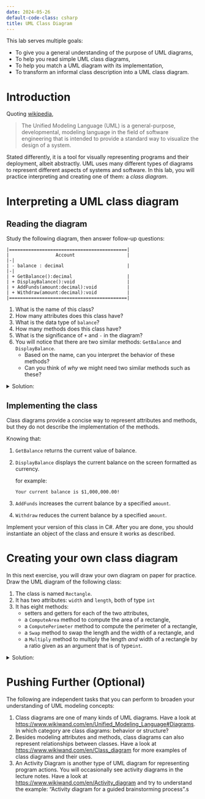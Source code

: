 ```yaml
---
date: 2024-05-26
default-code-class: csharp
title: UML Class Diagram
---
```


This lab serves multiple goals:

- To give you a general understanding of the purpose of UML diagrams,
- To help you read simple UML class diagrams,
- To help you match a UML diagram with its implementation,
- To transform an informal class description into a UML class diagram.

# Introduction

Quoting
[wikipedia](https://www.wikiwand.com/en/Unified_Modeling_Language),

> The Unified Modeling Language (UML) is a general-purpose,
> developmental, modeling language in the field of software engineering
> that is intended to provide a standard way to visualize the design of
> a system.

Stated differently, it is a tool for visually representing programs and
their deployment, albeit abstractly. UML uses many different types of
diagrams to represent different aspects of systems and software. In this
lab, you will practice interpreting and creating one of them: a *class
diagram*.

# Interpreting a UML class diagram

## Reading the diagram

Study the following diagram, then answer follow-up questions:

``` text
|===========================================|
|                 Account                   |
|-|
| - balance : decimal                       |
|-|
| + GetBalance():decimal                    |
| + DisplayBalance():void                   |
| + AddFunds(amount:decimal):void           |
| + Withdraw(amount:decimal):void           |
|===========================================|
```

1.  What is the name of this class?
2.  How many attributes does this class have?
3.  What is the data type of `balance`?
4.  How many methods does this class have?
5.  What is the significance of `+` and `-` in the diagram?
6.  You will notice that there are two similar methods: `GetBalance` and
    `DisplayBalance`.
    - Based on the name, can you interpret the behavior of these
      methods?
    - Can you think of *why* we might need two similar methods such as
      these?

<details>
<summary>
Solution:
</summary>

- The name of the class is “Account”.
- This class has only one attribute, called `balance` and of type
  `decimal`.
- This class has 4 methods.
- The symbol `+` is used to signify that the member (be it a method or
  an attribute) is public. The symbol `-` is used to indicate a private
  member. In general, in this course, we will let attributes be private
  and methods be public.
- The `GetBalance` method will return the value of the balance
  attribute. The `DisplayBalance` method will only display the balance,
  possibly via `Console.WriteLine`, but it will not return a value since
  its return type is `void`. There will be times such as this when we
  may need two different methods. One would be used to make computations
  (`GetBalance`), and the other would be used to display the information
  in a formatted fashion (`DisplayBalance`).

</details>

## Implementing the class

Class diagrams provide a concise way to represent attributes and
methods, but they do not describe the implementation of the methods.

Knowing that:

1.  `GetBalance` returns the current value of balance.

2.  `DisplayBalance` displays the current balance on the screen
    formatted as currency.

    for example:

    ``` text
    Your current balance is $1,000,000.00!
    ```

3.  `AddFunds` increases the current balance by a specified `amount`.

4.  `Withdraw` reduces the current balance by a specified `amount`.

Implement your version of this class in C#. After you are done, you
should instantiate an object of the class and ensure it works as
described.

# Creating your own class diagram

In this next exercise, you will draw your own diagram on paper for
practice. Draw the UML diagram of the following class:

1.  The class is named `Rectangle`.
2.  It has two attributes: `width` and `length`, both of type `int`
3.  It has eight methods:
    - setters and getters for each of the two attributes,
    - a `ComputeArea` method to compute the area of a rectangle,
    - a `ComputePerimeter` method to compute the perimeter of a
      rectangle,
    - a `Swap` method to swap the length and the width of a rectangle,
      and
    - a `Multiply` method to multiply the length *and* width of a
      rectangle by a ratio given as an argument that is of type`int`.

<details>
<summary>
Solution:
</summary>
You can check your answer by referring back to the `Rectangle.cs` file
from the [“Enriched Rectangle”
project](./code/projects/Enriched_Rectangle.zip). The UML diagram for
this class is indicated in the comments at the beginning of the file
(but without the `Multiply` method).
</details>

# Pushing Further (Optional)

The following are independent tasks that you can perform to broaden your
understanding of UML modeling concepts:

1.  Class diagrams are one of many kinds of UML diagrams. Have a look at
    <https://www.wikiwand.com/en/Unified_Modeling_Language#Diagrams>. In
    which category are class diagrams: behavior or structure?
2.  Besides modeling attributes and methods, class diagrams can also
    represent relationships between classes. Have a look at
    <https://www.wikiwand.com/en/Class_diagram> for more examples of
    class diagrams and their uses.
3.  An Activity Diagram is another type of UML diagram for representing
    program actions. You will occasionally see activity diagrams in the
    lecture notes. Have a look at
    <https://www.wikiwand.com/en/Activity_diagram> and try to understand
    the example: “Activity diagram for a guided brainstorming process”.s
